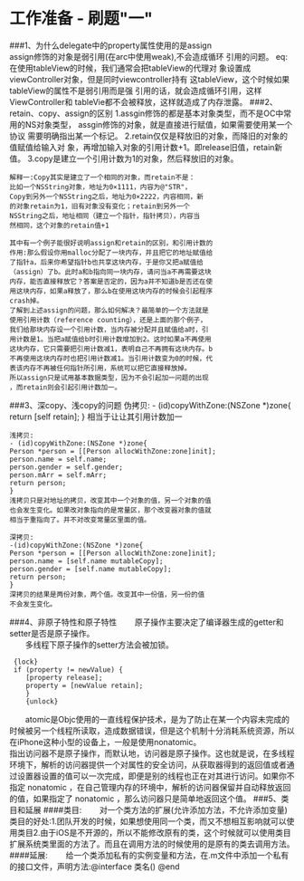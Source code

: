 # 工作准备 - 刷题"一"  	
###1、为什么delegate中的property属性使用的是assign  
	  assign修饰的对象是弱引用(在arc中使用weak),不会造成循环
	引用的问题。
	eq:在使用tableView的时候，我们通常会把tableView的代理对
	象设置成viewController对象，但是同时viewcontroller持有
	这tableView，这个时候如果tableView的属性不是弱引用而是强
	引用的话，就会造成循环引用，这样ViewController和
	tableVie都不会被释放，这样就造成了内存泄露。
###2、retain、copy、assign的区别
	1.assgin修饰的都是基本对象类型，而不是OC中常用的NS对象类型，
	 assgin修饰的对象，就是直接进行赋值，如果需要使用某一个协议
	 需要明确指出某一个标记。
	2.retain仅仅是释放旧的对象，而降旧的对象的值赋值给输入对
	象，再增加输入对象的引用计数+1。即release旧值，retain新
	值。
	3.copy是建立一个引用计数为1的对象，然后释放旧的对象。
	
	解释一:Copy其实是建立了一个相同的对象，而retain不是： 
	比如一个NSString对象，地址为0×1111，内容为@"STR"，
	Copy到另外一个NSString之后，地址为0×2222，内容相同，新
	的对象retain为1，旧有对象没有变化；retain到另外一个
	NSString之后，地址相同（建立一个指针，指针拷贝），内容当
	然相同，这个对象的retain值+1
	
	其中有一个例子能很好说明assign和retain的区别，和引用计数的
	作用:那么假设你用malloc分配了一块内存，并且把它的地址赋值给
	了指针a，后来你希望指针b也共享这块内存，于是你又把a赋值给
	（assign）了b。此时a和b指向同一块内存，请问当a不再需要这块
	内存，能否直接释放它？答案是否定的，因为a并不知道b是否还在使
	用这块内存，如果a释放了，那么b在使用这块内存的时候会引起程序
	crash掉。
	了解到上述assign的问题，那么如何解决？最简单的一个方法就是
	使用引用计数（reference counting），还是上面的那个例子，
	我们给那块内存设一个引用计数，当内存被分配并且赋值给a时，引
	用计数是1。当把a赋值给b时引用计数增加到2。这时如果a不再使用
	这块内存，它只需要把引用计数减1，表明自己不再拥有这块内存。b
	不再使用这块内存时也把引用计数减1。当引用计数变为0的时候，代
	表该内存不再被任何指针所引用，系统可以把它直接释放掉。
	所以assign只是试用基本数据类型，因为不会引起加一问题的出现
	，而retain则会引起引用计数加一。
###3、深copy、浅copy的问题
	伪拷贝:
	- (id)copyWithZone:(NSZone *)zone{
    return [self retain];
    }
    相当于让让其引用计数加一
    
    浅拷贝:
    - (id)copyWithZone:(NSZone *)zone{
    Person *person = [[Person allocWithZone:zone]init];
    person.name = self.name;
    person.gender = self.gender;
    person.mArr = self.mArr;
    return person;
    }
    浅拷贝只是对地址的拷贝，改变其中一个对象的值，另一个对象的值
    也会发生变化。如果改对象指向的是常量区，那个改变器对象的值就
    相当于重指向了。并不对改变常量区里面的值。
    
    深拷贝:
    -(id)copyWithZone:(NSZone *)zone{
    Person *person = [[Person allocWithZone:zone]init];
    person.name = [self.name mutableCopy];
    person.gender = [self.name mutableCopy];
    return person;
    }
    深拷贝的结果是两份对象，两个值。改变其中一份值，另一份的值
    不会发生变化。
  
###4、非原子特性和原子特性
　　原子操作主要决定了编译器生成的getter和setter是否是原子操作。</br>
　　多线程下原子操作的setter方法会被加锁。

	 {lock}
     if (property != newValue) { 
        [property release]; 
        property = [newValue retain]; 
        }
        {unlock}
　　atomic是Objc使用的一直线程保护技术，是为了防止在某一个内容未完成的时候被另一个线程所读取，造成数据错误，但是这个机制十分消耗系统资源，所以在iPhone这种小型的设备上，一般是使用nonatomic。  
指出访问器不是原子操作，而默认地，访问器是原子操作。这也就是说，在多线程环境下，解析的访问器提供一个对属性的安全访问，从获取器得到的返回值或者通过设置器设置的值可以一次完成，即便是别的线程也正在对其进行访问。如果你不指定 nonatomic ，在自己管理内存的环境中，解析的访问器保留并自动释放返回的值，如果指定了 nonatomic ，那么访问器只是简单地返回这个值。
###5、类目和延展
####类目:
　　对一个类方法的扩展(允许添加方法，不允许添加变量)
类目的好处:1.团队开发的时候，如果想使用同一个类，而又不想相互影响就可以使用类目2.由于iOS是不开源的，所以不能修改原有的类，这个时候就可以使用类目扩展系统类里面的方法了。而且在调用方法的时候使用的是原有的类去调用方法。
####延展:
　　给一个类添加私有的实例变量和方法，在.m文件中添加一个私有的接口文件，声明方法:@interface 类名() @end